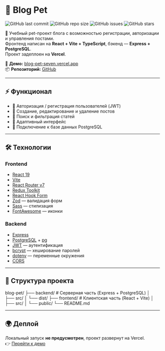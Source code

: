 # 📝 Blog Pet

![GitHub last commit](https://img.shields.io/github/last-commit/Madakalov-front/blog-pet)
![GitHub repo size](https://img.shields.io/github/repo-size/Madakalov-front/blog-pet)
![GitHub issues](https://img.shields.io/github/issues/Madakalov-front/blog-pet)
![GitHub stars](https://img.shields.io/github/stars/Madakalov-front/blog-pet?style=social)

🚀 Учебный pet-проект блога с возможностью регистрации, авторизации и управления постами.  
Фронтенд написан на **React + Vite + TypeScript**, бэкенд — **Express + PostgreSQL**.  
Проект задеплоен на **Vercel**.

🔗 **Демо:** [blog-pet-seven.vercel.app](https://blog-pet-seven.vercel.app/)  
📦 **Репозиторий:** [GitHub](https://github.com/Madakalov-front/blog-pet)

---

## ⚡️ Функционал

- 🔐 Авторизация / регистрация пользователей (JWT)
- 📝 Создание, редактирование и удаление постов
- 🔎 Поиск и фильтрация статей
- 🎨 Адаптивный интерфейс
- 💾 Подключение к базе данных PostgreSQL

---

## 🛠️ Технологии

### Frontend
- [React 19](https://react.dev/)
- [Vite](https://vitejs.dev/)
- [React Router v7](https://reactrouter.com/)
- [Redux Toolkit](https://redux-toolkit.js.org/)
- [React Hook Form](https://react-hook-form.com/)
- [Zod](https://zod.dev/) — валидация форм
- [Sass](https://sass-lang.com/) — стилизация
- [FontAwesome](https://fontawesome.com/) — иконки

### Backend
- [Express](https://expressjs.com/)
- [PostgreSQL](https://www.postgresql.org/) + [pg](https://www.npmjs.com/package/pg)
- [JWT](https://jwt.io/) — аутентификация
- [bcrypt](https://www.npmjs.com/package/bcrypt) — хеширование паролей
- [dotenv](https://www.npmjs.com/package/dotenv) — переменные окружения
- [CORS](https://www.npmjs.com/package/cors)

---

## 📂 Структура проекта

blog-pet/
├── backend/ # Серверная часть (Express + PostgreSQL)
│ ├── src/
│ └── dist/
├── frontend/ # Клиентская часть (React + Vite)
│ ├── src/
│ └── public/
└── README.md


---

## 🌍 Деплой

Локальный запуск **не предусмотрен**, проект развернут на Vercel.  
👉 [Перейти к демо](https://blog-pet-seven.vercel.app/)

